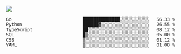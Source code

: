 ![](https://github-profile-summary-cards.vercel.app/api/cards/profile-details?username=igtm&theme=dracula)
<!--START_SECTION:waka-->

```text
Go                           ██████████████░░░░░░░░░░░   56.33 %
Python                       ██████▓░░░░░░░░░░░░░░░░░░   26.55 %
TypeScript                   ██░░░░░░░░░░░░░░░░░░░░░░░   08.12 %
SQL                          █▒░░░░░░░░░░░░░░░░░░░░░░░   05.00 %
CSS                          ▒░░░░░░░░░░░░░░░░░░░░░░░░   01.12 %
YAML                         ▒░░░░░░░░░░░░░░░░░░░░░░░░   01.08 %
```

<!--END_SECTION:waka-->
